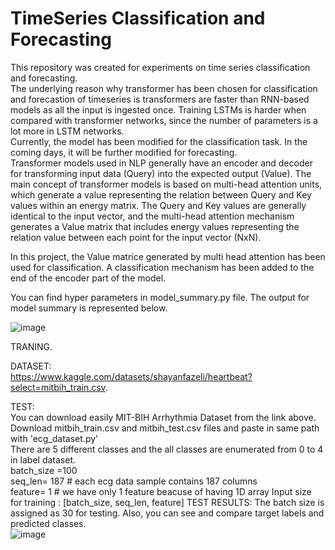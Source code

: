 # TimeSeries Classification and Forecasting
This repository was created for experiments on time series classification and forecasting.  
The underlying reason why transformer has been chosen for classification and forecastion of timeseries is transformers are faster than RNN-based models as all the input is ingested once. Training LSTMs is harder when compared with transformer networks, since the number of parameters is a lot more in LSTM networks.  
Currently, the model has been modified for the classification task. In the coming days, it will be further modified for forecasting.  
Transformer models used in NLP generally have an encoder and decoder for transforming input data (Query) into the expected output (Value). The main concept of transformer models is based on multi-head attention units, which generate a value representing the relation between Query and Key values within an energy matrix. The Query and Key values are generally identical to the input vector, and the multi-head attention mechanism generates a Value matrix that includes energy values representing the relation value between each point for the input vector (NxN).  

In this project, the Value matrice generated by multi head attention has been used for classification. A classification mechanism has been added to the end of the encoder part of the model. 
 

You can find hyper parameters in model_summary.py file. 
The output for model summary is represented below. 

![image](https://user-images.githubusercontent.com/6734818/225657838-b3b211b1-9412-4752-ab98-059051f61060.png)


TRANING.  
  
DATASET:   
https://www.kaggle.com/datasets/shayanfazeli/heartbeat?select=mitbih_train.csv. 


TEST:  
You can download easily MIT-BIH Arrhythmia Dataset from the link above. Download mitbih_train.csv and mitbih_test.csv files and paste in same path with 'ecg_dataset.py'              
There are 5 different classes and the all classes are enumerated from 0 to 4 in label dataset.  
batch_size =100   
seq_len= 187 # each ecg data sample contains 187 columns  
feature= 1 # we have only 1 feature beacuse of having 1D array
Input size for training : [batch_size, seq_len, feature]
TEST RESULTS: 
The batch size is assigned as 30 for testing. Also, you can see and compare target labels and predicted classes.  
![image](https://user-images.githubusercontent.com/6734818/226144528-31dea983-508c-4ee7-818f-c7a29607f242.png)       




